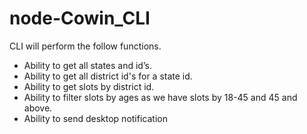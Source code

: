 # node-Cowin_CLI

 CLI will perform the follow functions.

- Ability to get all states and id’s.
- Ability to get all district id's for a state id.
- Ability to get slots by district id.
- Ability to filter slots by ages as we have slots by 18-45 and 45 and above.
- Ability to send desktop notification
